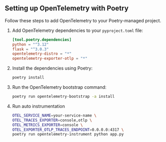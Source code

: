 ## Setting up OpenTelemetry with Poetry

Follow these steps to add OpenTelemetry to your Poetry-managed project.

1. Add OpenTelemetry dependencies to your `pyproject.toml` file:

    ```toml
    [tool.poetry.dependencies]
    python = "^3.12"
    flask = "^3.0.3"
    opentelemetry-distro = "*"
    opentelemetry-exporter-otlp = "*"
    ```

2. Install the dependencies using Poetry:

    ```bash
    poetry install
    ```

3. Run the OpenTelemetry bootstrap command:

    ```bash
    poetry run opentelemetry-bootstrap -a install
    ```

4. Run auto instrumentation

    ```bash
    OTEL_SERVICE_NAME=your-service-name \
    OTEL_TRACES_EXPORTER=console,otlp \
    OTEL_METRICS_EXPORTER=console \
    OTEL_EXPORTER_OTLP_TRACES_ENDPOINT=0.0.0.0:4317 \
    poetry run opentelemetry-instrument python app.py
    ```
   